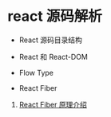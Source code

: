 # react 源码解析

- React 源码目录结构

- React 和 React-DOM

- Flow Type

- React Fiber

1. [React Fiber 原理介绍](https://segmentfault.com/a/1190000018250127?utm_source=tag-newest)

